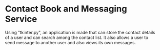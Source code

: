 # Contact Book and Messaging Service
 Using "tkinter.py", an application is made that can store the contact details of a user and can search among the contact list. It also allows a user to send message to another user and also views its own messages.

